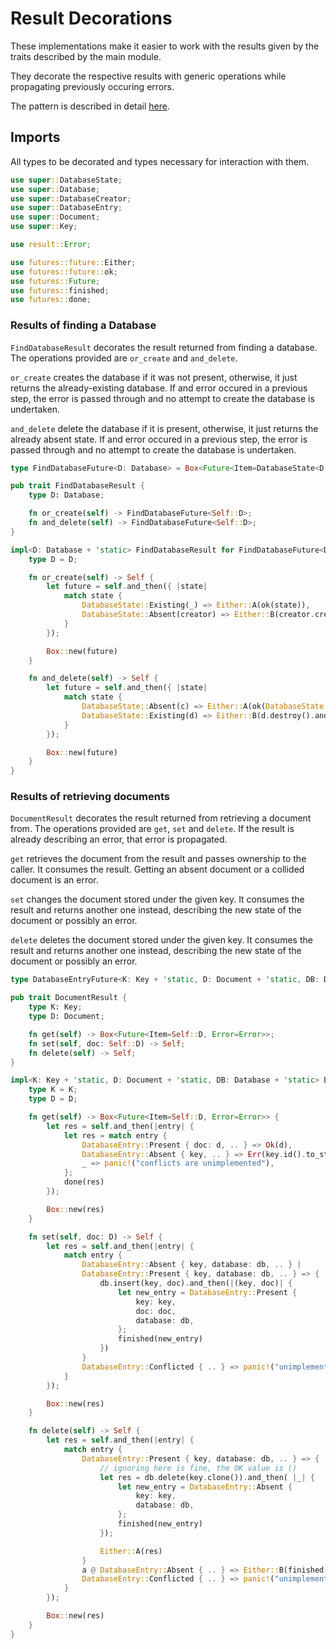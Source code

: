 # Result Decorations

These implementations make it easier to work with the results given by the
traits described by the main module.

They decorate the respective results with generic operations while
propagating
previously occuring errors.

The pattern is described in detail
[here](http://yakshav.es/decorating-results).

## Imports

All types to be decorated and types necessary for interaction with them.

```rust
use super::DatabaseState;
use super::Database;
use super::DatabaseCreator;
use super::DatabaseEntry;
use super::Document;
use super::Key;

use result::Error;

use futures::future::Either;
use futures::future::ok;
use futures::Future;
use futures::finished;
use futures::done;
```

### Results of finding a Database

`FindDatabaseResult` decorates the result returned from finding a database.
The
operations provided are `or_create` and `and_delete`.

`or_create` creates the database if it was not present, otherwise, it just
returns the already-existing database. If and error occured in a previous
step,
the error is passed through and no attempt to create the database is
undertaken.

`and_delete` delete the database if it is present, otherwise, it just
returns
the already absent state. If and error occured in a previous step, the
error is
passed through and no attempt to create the database is undertaken.


```rust
type FindDatabaseFuture<D: Database> = Box<Future<Item=DatabaseState<D, D::Creator>, Error=Error>>;

pub trait FindDatabaseResult {
    type D: Database;

    fn or_create(self) -> FindDatabaseFuture<Self::D>;
    fn and_delete(self) -> FindDatabaseFuture<Self::D>;
}

impl<D: Database + 'static> FindDatabaseResult for FindDatabaseFuture<D> {
    type D = D;

    fn or_create(self) -> Self {
        let future = self.and_then({ |state|
            match state {
                DatabaseState::Existing(_) => Either::A(ok(state)),
                DatabaseState::Absent(creator) => Either::B(creator.create().and_then(|d| ok(DatabaseState::Existing(d)))),
            }
        });

        Box::new(future)
    }

    fn and_delete(self) -> Self {
        let future = self.and_then({ |state|
            match state {
                DatabaseState::Absent(c) => Either::A(ok(DatabaseState::Absent(c))),
                DatabaseState::Existing(d) => Either::B(d.destroy().and_then(|c| finished(DatabaseState::Absent(c)))),
            }
        });

        Box::new(future)
    }
}
```

### Results of retrieving documents

`DocumentResult` decorates the result returned from retrieving a document
from.
The operations provided are `get`, `set` and `delete`. If the result is
already
describing an error, that error is propagated.

`get` retrieves the document from the result and passes ownership to the
caller. It consumes the result. Getting an absent document or a collided
document is an error.

`set` changes the document stored under the given key. It consumes the
result
and returns another one instead, describing the new state of the document or
possibly an error.

`delete` deletes the document stored under the given key. It consumes the
result and returns another one instead, describing the new state of the
document or possibly an error.

```rust
type DatabaseEntryFuture<K: Key + 'static, D: Document + 'static, DB: Database+ 'static> = Box<Future<Item=DatabaseEntry<K, D, DB>, Error=Error>>;

pub trait DocumentResult {
    type K: Key;
    type D: Document;

    fn get(self) -> Box<Future<Item=Self::D, Error=Error>>;
    fn set(self, doc: Self::D) -> Self;
    fn delete(self) -> Self;
}

impl<K: Key + 'static, D: Document + 'static, DB: Database + 'static> DocumentResult for DatabaseEntryFuture<K, D, DB> {
    type K = K;
    type D = D;

    fn get(self) -> Box<Future<Item=Self::D, Error=Error>> {
        let res = self.and_then(|entry| {
            let res = match entry {
                DatabaseEntry::Present { doc: d, .. } => Ok(d),
                DatabaseEntry::Absent { key, .. } => Err(key.id().to_string().into()),
                _ => panic!("conflicts are unimplemented"),
            };
            done(res)
        });

        Box::new(res)
    }

    fn set(self, doc: D) -> Self {
        let res = self.and_then(|entry| {
            match entry {
                DatabaseEntry::Absent { key, database: db, .. } |
                DatabaseEntry::Present { key, database: db, .. } => {
                    db.insert(key, doc).and_then(|(key, doc)| {
                        let new_entry = DatabaseEntry::Present {
                            key: key,
                            doc: doc,
                            database: db,
                        };
                        finished(new_entry)
                    })
                }
                DatabaseEntry::Conflicted { .. } => panic!("unimplemented"),
            }
        });

        Box::new(res)
    }

    fn delete(self) -> Self {
        let res = self.and_then(|entry| {
            match entry {
                DatabaseEntry::Present { key, database: db, .. } => {
                    // ignoring here is fine, the OK value is ()
                    let res = db.delete(key.clone()).and_then( |_| {
                        let new_entry = DatabaseEntry::Absent {
                            key: key,
                            database: db,
                        };
                        finished(new_entry)
                    });

                    Either::A(res)
                }
                a @ DatabaseEntry::Absent { .. } => Either::B(finished(a)),
                DatabaseEntry::Conflicted { .. } => panic!("unimplemented"),
            }
        });

        Box::new(res)
    }
}
```
